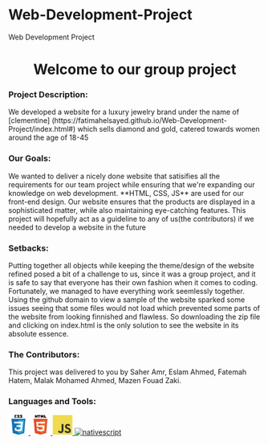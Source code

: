 # Web-Development-Project
Web Development Project

<h1 align="center">Welcome to our group project</h1>
<h3 align="left">Project Description:</h3>
<p>We developed a website for a luxury jewelry brand under the name of [clementine] (https://fatimahelsayed.github.io/Web-Development-Project/index.html#) 
which sells diamond and gold, catered towards women around the age of 18-45</p>

<h3 align="left">Our Goals:</h3>
<p> We wanted to deliver a nicely done website that satisifies all the requirements for our team project while ensuring that we're expanding our knowledge on web development. 
**HTML, CSS, JS** are used for our front-end design.
Our website ensures that the products are displayed in a sophisticated matter, while also maintaining eye-catching features.
This project will hopefully act as a guideline to any of us(the contributors) if we needed to develop a website in the future</p>

<h3 align="left">Setbacks: </h3>
<p>Putting together all objects while keeping the theme/design of the website refined posed a bit of a challenge to us, since it was a group project, and it is safe to say that everyone has their own fashion when it comes to coding. Fortunately, we managed to have everything work seemlessly together. 
Using the github domain to view a sample of the website sparked some issues seeing that some files would not load which prevented some parts of the website from looking finnished and flawless. So downloading the zip file and clicking on index.html is the only solution to see the website in its absolute essence.
</p>

<h3 align="left">The Contributors:</h3>
<p> This project was delivered to you by Saher Amr, Eslam Ahmed, Fatemah Hatem, Malak Mohamed Ahmed, Mazen Fouad Zaki.
</p>


<h3 align="left">Languages and Tools:</h3>
<p align="left"> <a href="https://www.w3schools.com/css/" target="_blank" rel="noreferrer"> <img src="https://raw.githubusercontent.com/devicons/devicon/master/icons/css3/css3-original-wordmark.svg" alt="css3" width="40" height="40"/> </a> <a href="https://www.w3.org/html/" target="_blank" rel="noreferrer"> <img src="https://raw.githubusercontent.com/devicons/devicon/master/icons/html5/html5-original-wordmark.svg" alt="html5" width="40" height="40"/> </a> <a href="https://developer.mozilla.org/en-US/docs/Web/JavaScript" target="_blank" rel="noreferrer"> <img src="https://raw.githubusercontent.com/devicons/devicon/master/icons/javascript/javascript-original.svg" alt="javascript" width="40" height="40"/> </a> <a href="https://nativescript.org/" target="_blank" rel="noreferrer"> <img src="https://raw.githubusercontent.com/detain/svg-logos/780f25886640cef088af994181646db2f6b1a3f8/svg/nativescript.svg" alt="nativescript" width="40" height="40"/> </a> </p>
